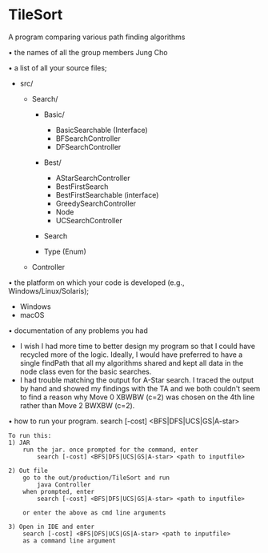# TileSort

A program comparing various path finding algorithms

• the names of all the group members
Jung Cho

• a list of all your source files;
- src/ 
    - Search/
       - Basic/
            - BasicSearchable (Interface)
            - BFSearchController
            - DFSearchController
        
       - Best/ 
            - AStarSearchController
            - BestFirstSearch
            - BestFirstSearchable (interface)
            - GreedySearchController
            - Node
            - UCSearchController
            
       - Search 
       
       - Type (Enum)
   
   - Controller
   

• the platform on which your code is developed (e.g., Windows/Linux/Solaris);
   - Windows 
   - macOS
    
• documentation of any problems you had
   - I wish I had more time to better design my program so that I could have recycled more of 
   the logic. Ideally, I would have preferred to have a single findPath that all my algorithms 
   shared and kept all data in the node class even for the basic searches.
   - I had trouble matching the output for A-Star search. I traced the output by hand and showed 
   my findings with the TA and we both couldn't seem to find a reason why Move 0 XBWBW (c=2) was
   chosen on the 4th line rather than Move 2 BWXBW (c=2).
   
• how to run your program.
    search [-cost] <BFS|DFS|UCS|GS|A-star> <path to inputfile>
    
    To run this:
    1) JAR
        run the jar. once prompted for the command, enter
            search [-cost] <BFS|DFS|UCS|GS|A-star> <path to inputfile>
    
    2) Out file
        go to the out/production/TileSort and run
            java Controller
        when prompted, enter
            search [-cost] <BFS|DFS|UCS|GS|A-star> <path to inputfile>
        
        or enter the above as cmd line arguments
            
    3) Open in IDE and enter
        search [-cost] <BFS|DFS|UCS|GS|A-star> <path to inputfile>
        as a command line argument
        
